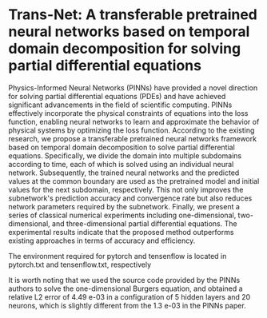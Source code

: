 # Trans-Net: A transferable pretrained neural networks based on temporal domain decomposition for solving partial differential equations

Physics-Informed Neural Networks (PINNs) have provided a novel direction for solving partial differential equations (PDEs) and have achieved significant advancements in the field of scientific computing. PINNs effectively incorporate the physical constraints of equations into the loss function, enabling neural networks to learn and approximate the behavior of physical systems by optimizing the loss function. According to the existing research, we propose a transferable pretrained neural networks framework based on temporal domain decomposition to solve partial differential equations. Specifically, we divide the domain into multiple subdomains according to time, each of which is solved using an individual neural network. Subsequently, the trained neural networks and the predicted values at the common boundary are used as the pretrained model and initial values for the next subdomain, respectively. This not only improves the subnetwork's prediction accuracy and convergence rate but also reduces network parameters required by the subnetwork. Finally, we present a series of classical numerical experiments including one-dimensional, two-dimensional, and three-dimensional partial differential equations. The experimental results indicate that the proposed method outperforms existing approaches in terms of accuracy and efficiency.

The environment required for pytorch and tensenflow is located in pytorch.txt and tensenflow.txt, respectively

It is worth noting that we used the source code provided by the PINNs authors to solve the one-dimensional Burgers equation, and obtained a relative L2 error of 4.49 e-03 in a configuration of 5 hidden layers and 20 neurons, which is slightly different from the 1.3 e-03 in the PINNs paper.
